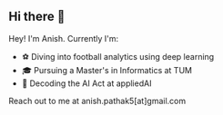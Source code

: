 ## Hi there 👋

<!--
**Awe42/Awe42** is a ✨ _special_ ✨ repository because its `README.md` (this file) appears on your GitHub profile.

Here are some ideas to get you started:

- 🔭 I’m currently working on ...
- 🌱 I’m currently learning ...
- 👯 I’m looking to collaborate on ...
- 🤔 I’m looking for help with ...
- 💬 Ask me about ...
- 📫 How to reach me: ...
- 😄 Pronouns: ...
- ⚡ Fun fact: ...
-->

Hey! I'm Anish. Currently I'm:
- ⚽ Diving into football analytics using deep learning
- 🎓 Pursuing a Master's in Informatics at TUM
- 🏢 Decoding the AI Act at appliedAI

Reach out to me at anish.pathak5[at]gmail.com
